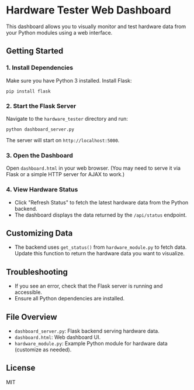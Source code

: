 # Hardware Tester Web Dashboard

This dashboard allows you to visually monitor and test hardware data from your Python modules using a web interface.

## Getting Started

### 1. Install Dependencies

Make sure you have Python 3 installed. Install Flask:

```
pip install flask
```

### 2. Start the Flask Server

Navigate to the `hardware_tester` directory and run:

```
python dashboard_server.py
```

The server will start on `http://localhost:5000`.

### 3. Open the Dashboard

Open `dashboard.html` in your web browser. (You may need to serve it via Flask or a simple HTTP server for AJAX to work.)

### 4. View Hardware Status

- Click "Refresh Status" to fetch the latest hardware data from the Python backend.
- The dashboard displays the data returned by the `/api/status` endpoint.

## Customizing Data

- The backend uses `get_status()` from `hardware_module.py` to fetch data. Update this function to return the hardware data you want to visualize.

## Troubleshooting

- If you see an error, check that the Flask server is running and accessible.
- Ensure all Python dependencies are installed.

## File Overview
- `dashboard_server.py`: Flask backend serving hardware data.
- `dashboard.html`: Web dashboard UI.
- `hardware_module.py`: Example Python module for hardware data (customize as needed).

## License
MIT
